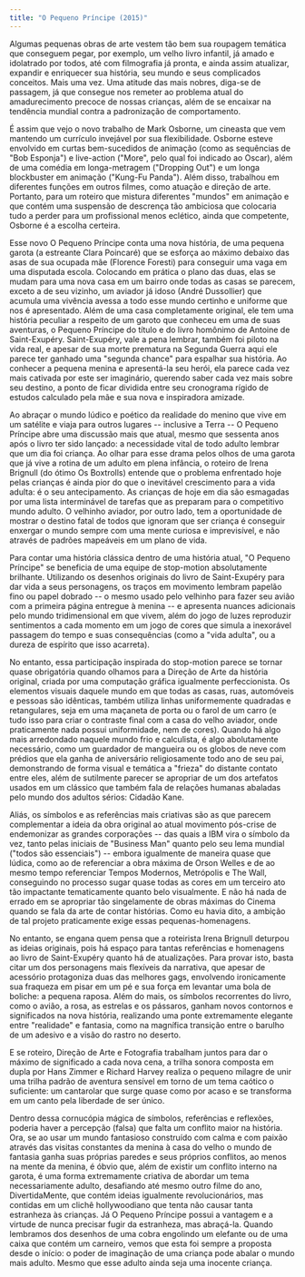 ```yaml
---
title: "O Pequeno Príncipe (2015)"
---
```

Algumas pequenas obras de arte vestem tão bem sua roupagem temática que conseguem pegar, por exemplo, um velho livro infantil, já amado e idolatrado por todos, até com filmografia já pronta, e ainda assim atualizar, expandir e enriquecer sua história, seu mundo e seus complicados conceitos. Mais uma vez. Uma atitude das mais nobres, diga-se de passagem, já que consegue nos remeter ao problema atual do amadurecimento precoce de nossas crianças, além de se encaixar na tendência mundial contra a padronização de comportamento.

É assim que vejo o novo trabalho de Mark Osborne, um cineasta que vem mantendo um currículo invejável por sua flexibilidade. Osborne esteve envolvido em curtas bem-sucedidos de animação (como as sequências de "Bob Esponja") e live-action ("More", pelo qual foi indicado ao Oscar), além de uma comédia em longa-metragem ("Dropping Out") e um longa blockbuster em animação ("Kung-Fu Panda"). Além disso, trabalhou em diferentes funções em outros filmes, como atuação e direção de arte. Portanto, para um roteiro que mistura diferentes "mundos" em animação e que contém uma suspensão de descrença tão ambiciosa que colocaria tudo a perder para um profissional menos eclético, ainda que competente, Osborne é a escolha certeira.

Esse novo O Pequeno Príncipe conta uma nova história, de uma pequena garota (a estreante Clara Poincaré) que se esforça ao máximo debaixo das asas de sua ocupada mãe (Florence Foresti) para conseguir uma vaga em uma disputada escola. Colocando em prática o plano das duas, elas se mudam para uma nova casa em um bairro onde todas as casas se parecem, exceto a de seu vizinho, um aviador já idoso (André Dussollier) que acumula uma vivência avessa a todo esse mundo certinho e uniforme que nos é apresentado. Além de uma casa completamente original, ele tem uma história peculiar a respeito de um garoto que conheceu em uma de suas aventuras, o Pequeno Príncipe do título e do livro homônimo de Antoine de Saint-Exupéry. Saint-Exupéry, vale a pena lembrar, também foi piloto na vida real, e apesar de sua morte prematura na Segunda Guerra aqui ele parece ter ganhado uma "segunda chance" para espalhar sua história. Ao conhecer a pequena menina e apresentá-la seu herói, ela parece cada vez mais cativada por este ser imaginário, querendo saber cada vez mais sobre seu destino, a ponto de ficar dividida entre seu cronograma rígido de estudos calculado pela mãe e sua nova e inspiradora amizade.

Ao abraçar o mundo lúdico e poético da realidade do menino que vive em um satélite e viaja para outros lugares -- inclusive a Terra -- O Pequeno Príncipe abre uma discussão mais que atual, mesmo que sessenta anos após o livro ter sido lançado: a necessidade vital de todo adulto lembrar que um dia foi criança. Ao olhar para esse drama pelos olhos de uma garota que já vive a rotina de um adulto em plena infância, o roteiro de Irena Brignull (do ótimo Os Boxtrolls) entende que o problema enfrentado hoje pelas crianças é ainda pior do que o inevitável crescimento para a vida adulta: é o seu antecipamento. As crianças de hoje em dia são esmagadas por uma lista interminável de tarefas que as preparam para o competitivo mundo adulto. O velhinho aviador, por outro lado, tem a oportunidade de mostrar o destino fatal de todos que ignoram que ser criança é conseguir enxergar o mundo sempre com uma mente curiosa e imprevisível, e não através de padrões mapeáveis em um plano de vida.

Para contar uma história clássica dentro de uma história atual, "O Pequeno Príncipe" se beneficia de uma equipe de stop-motion absolutamente brilhante. Utilizando os desenhos originais do livro de Saint-Exupéry para dar vida a seus personagens, os traços em movimento lembram papelão fino ou papel dobrado -- o mesmo usado pelo velhinho para fazer seu avião com a primeira página entregue à menina -- e apresenta nuances adicionais pelo mundo tridimensional em que vivem, além do jogo de luzes reproduzir sentimentos a cada momento em um jogo de cores que simula a inexorável passagem do tempo e suas consequências (como a "vida adulta", ou a dureza de espírito que isso acarreta).

No entanto, essa participação inspirada do stop-motion parece se tornar quase obrigatória quando olhamos para a Direção de Arte da história original, criada por uma computação gráfica igualmente perfeccionista. Os elementos visuais daquele mundo em que todas as casas, ruas, automóveis e pessoas são idênticas, também utiliza linhas uniformemente quadradas e retangulares, seja em uma maçaneta de porta ou o farol de um carro (e tudo isso para criar o contraste final com a casa do velho aviador, onde praticamente nada possui uniformidade, nem de cores). Quando há algo mais arredondado naquele mundo frio e calculista, é algo abolutamente necessário, como um guardador de mangueira ou os globos de neve com prédios que ela ganha de aniversário religiosamente todo ano de seu pai, demonstrando de forma visual e temática a "frieza" do distante contato entre eles, além de sutilmente parecer se apropriar de um dos artefatos usados em um clássico que também fala de relações humanas abaladas pelo mundo dos adultos sérios: Cidadão Kane.

Aliás, os símbolos e as referências mais criativas são as que parecem complementar a ideia da obra original ao atual movimento pós-crise de endemonizar as grandes corporações -- das quais a IBM vira o símbolo da vez, tanto pelas iniciais de "Business Man" quanto pelo seu lema mundial ("todos são essenciais") -- embora igualmente de maneira quase que lúdica, como ao de referenciar a obra máxima de Orson Welles e de ao mesmo tempo referenciar Tempos Modernos, Metrópolis e The Wall, conseguindo no processo sugar quase todas as cores em um terceiro ato tão impactante tematicamente quanto belo visualmente. E não há nada de errado em se apropriar tão singelamente de obras máximas do Cinema quando se fala da arte de contar histórias. Como eu havia dito, a ambição de tal projeto praticamente exige essas pequenas-homenagens.

No entanto, se engana quem pensa que a roteirista Irena Brignull deturpou as ideias originais, pois há espaço para tantas referências e homenagens ao livro de Saint-Exupéry quanto há de atualizações. Para provar isto, basta citar um dos personagens mais flexíveis da narrativa, que apesar de acessório protagoniza duas das melhores gags, envolvendo ironicamente sua fraqueza em pisar em um pé e sua força em levantar uma bola de boliche: a pequena raposa. Além do mais, os símbolos recorrentes do livro, como o avião, a rosa, as estrelas e os pássaros, ganham novos contornos e significados na nova história, realizando uma ponte extremamente elegante entre "realidade" e fantasia, como na magnífica transição entre o barulho de um adesivo e a visão do rastro no deserto.

E se roteiro, Direção de Arte e Fotografia trabalham juntos para dar o máximo de significado a cada nova cena, a trilha sonora composta em dupla por Hans Zimmer e Richard Harvey realiza o pequeno milagre de unir uma trilha padrão de aventura sensível em torno de um tema caótico o suficiente: um cantarolar que surge quase como por acaso e se transforma em um canto pela liberdade de ser único.

Dentro dessa cornucópia mágica de símbolos, referências e reflexões, poderia haver a percepção (falsa) que falta um conflito maior na história. Ora, se ao usar um mundo fantasioso construído com calma e com paixão através das visitas constantes da menina à casa do velho o mundo de fantasia ganha suas próprias paredes e seus próprios conflitos, ao menos na mente da menina, é óbvio que, além de existir um conflito interno na garota, é uma forma extremamente criativa de abordar um tema necessariamente adulto, desafiando até mesmo outro filme do ano, DivertidaMente, que contém ideias igualmente revolucionários, mas contidas em um clichê hollywoodiano que tenta não causar tanta estranheza às crianças. Já O Pequeno Príncipe possui a vantagem e a virtude de nunca precisar fugir da estranheza, mas abraçá-la. Quando lembramos dos desenhos de uma cobra engolindo um elefante ou de uma caixa que contém um carneiro, vemos que esta foi sempre a proposta desde o início: o poder de imaginação de uma criança pode abalar o mundo mais adulto. Mesmo que esse adulto ainda seja uma inocente criança.
